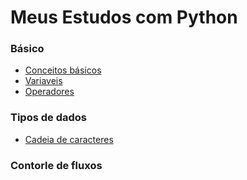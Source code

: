 # Meus Estudos com Python

### Básico
+ [Conceitos básicos](intro.md)
+ [Variaveis](variaveis.md)
+ [Operadores](operadores.md)

### Tipos de dados
+ [Cadeia de caracteres](strings.md)

### Contorle de fluxos

